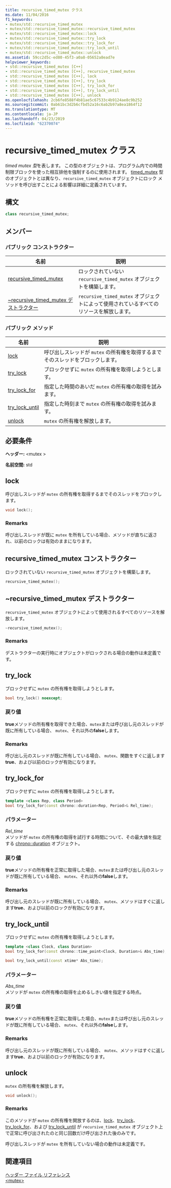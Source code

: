 ```yaml
---
title: recursive_timed_mutex クラス
ms.date: 11/04/2016
f1_keywords:
- mutex/std::recursive_timed_mutex
- mutex/std::recursive_timed_mutex::recursive_timed_mutex
- mutex/std::recursive_timed_mutex::lock
- mutex/std::recursive_timed_mutex::try_lock
- mutex/std::recursive_timed_mutex::try_lock_for
- mutex/std::recursive_timed_mutex::try_lock_until
- mutex/std::recursive_timed_mutex::unlock
ms.assetid: 59cc2d5c-ed80-45f3-a0a8-05652a8ead7e
helpviewer_keywords:
- std::recursive_timed_mutex [C++]
- std::recursive_timed_mutex [C++], recursive_timed_mutex
- std::recursive_timed_mutex [C++], lock
- std::recursive_timed_mutex [C++], try_lock
- std::recursive_timed_mutex [C++], try_lock_for
- std::recursive_timed_mutex [C++], try_lock_until
- std::recursive_timed_mutex [C++], unlock
ms.openlocfilehash: 2cb6fe8588f4b81ae5c67533c4b9124ae8c9b252
ms.sourcegitcommit: 0ab61bc3d2b6cfbd52a16c6ab2b97a8ea1864f12
ms.translationtype: MT
ms.contentlocale: ja-JP
ms.lasthandoff: 04/23/2019
ms.locfileid: "62370074"
---
```

# <a name="recursivetimedmutex-class"></a>recursive_timed_mutex クラス

*timed mutex 型*を表します。 この型のオブジェクトは、プログラム内での時間制限ブロックを使った相互排他を強制するのに使用されます。 [timed_mutex](../standard-library/timed-mutex-class.md) 型のオブジェクトとは異なり、`recursive_timed_mutex` オブジェクトにロック メソッドを呼び出すことによる影響は詳細に定義されています。

## <a name="syntax"></a>構文

```cpp
class recursive_timed_mutex;
```

## <a name="members"></a>メンバー

### <a name="public-constructors"></a>パブリック コンストラクター

|名前|説明|
|----------|-----------------|
|[recursive_timed_mutex](#recursive_timed_mutex)|ロックされていない `recursive_timed_mutex` オブジェクトを構築します。|
|[~recursive_timed_mutex デストラクター](#dtorrecursive_timed_mutex_destructor)|`recursive_timed_mutex` オブジェクトによって使用されているすべてのリソースを解放します。|

### <a name="public-methods"></a>パブリック メソッド

|名前|説明|
|----------|-----------------|
|[lock](#lock)|呼び出しスレッドが `mutex` の所有権を取得するまでそのスレッドをブロックします。|
|[try_lock](#try_lock)|ブロックせずに `mutex` の所有権を取得しようとします。|
|[try_lock_for](#try_lock_for)|指定した時間のあいだ `mutex` の所有権の取得を試みます。|
|[try_lock_until](#try_lock_until)|指定した時刻まで `mutex` の所有権の取得を試みます。|
|[unlock](#unlock)|`mutex` の所有権を解放します。|

## <a name="requirements"></a>必要条件

**ヘッダー:** \<mutex >

**名前空間:** std

## <a name="lock"></a>  lock

呼び出しスレッドが `mutex` の所有権を取得するまでそのスレッドをブロックします。

```cpp
void lock();
```

### <a name="remarks"></a>Remarks

呼び出しスレッドが既に `mutex` を所有している場合、メソッドが直ちに返され、以前のロックは有効のままになります。

## <a name="recursive_timed_mutex"></a>  recursive_timed_mutex コンストラクター

ロックされていない `recursive_timed_mutex` オブジェクトを構築します。

```cpp
recursive_timed_mutex();
```

## <a name="dtorrecursive_timed_mutex_destructor"></a>  ~recursive_timed_mutex デストラクター

`recursive_timed_mutex` オブジェクトによって使用されるすべてのリソースを解放します。

```cpp
~recursive_timed_mutex();
```

### <a name="remarks"></a>Remarks

デストラクターの実行時にオブジェクトがロックされる場合の動作は未定義です。

## <a name="try_lock"></a>  try_lock

ブロックせずに `mutex` の所有権を取得しようとします。

```cpp
bool try_lock() noexcept;
```

### <a name="return-value"></a>戻り値

**true**メソッドの所有権を取得できた場合、`mutex`または呼び出し元のスレッドが既に所有している場合、 `mutex`、それ以外の**false**します。

### <a name="remarks"></a>Remarks

呼び出し元のスレッドが既に所有している場合、 `mutex`、関数をすぐに返します**true**、および以前のロックが有効になります。

## <a name="try_lock_for"></a>  try_lock_for

ブロックせずに `mutex` の所有権を取得しようとします。

```cpp
template <class Rep, class Period>
bool try_lock_for(const chrono::duration<Rep, Period>& Rel_time);
```

### <a name="parameters"></a>パラメーター

*Rel_time*<br/>
メソッドが `mutex` の所有権の取得を試行する時間について、その最大値を指定する [chrono::duration](../standard-library/duration-class.md) オブジェクト。

### <a name="return-value"></a>戻り値

**true**メソッドの所有権を正常に取得した場合、`mutex`または呼び出し元のスレッドが既に所有している場合、 `mutex`、それ以外の**false**します。

### <a name="remarks"></a>Remarks

呼び出し元のスレッドが既に所有している場合、 `mutex`、メソッドはすぐに返します**true**、および以前のロックが有効になります。

## <a name="try_lock_until"></a>  try_lock_until

ブロックせずに `mutex` の所有権を取得しようとします。

```cpp
template <class Clock, class Duration>
bool try_lock_for(const chrono::time_point<Clock, Duration>& Abs_time);

bool try_lock_until(const xtime* Abs_time);
```

### <a name="parameters"></a>パラメーター

*Abs_time*<br/>
メソッドが `mutex` の所有権の取得を止めるしきい値を指定する時点。

### <a name="return-value"></a>戻り値

**true**メソッドの所有権を正常に取得した場合、`mutex`または呼び出し元のスレッドが既に所有している場合、 `mutex`、それ以外の**false**します。

### <a name="remarks"></a>Remarks

呼び出し元のスレッドが既に所有している場合、 `mutex`、メソッドはすぐに返します**true**、および以前のロックが有効になります。

## <a name="unlock"></a>  unlock

`mutex` の所有権を解放します。

```cpp
void unlock();
```

### <a name="remarks"></a>Remarks

このメソッドが `mutex` の所有権を開放するのは、[lock](#lock)、[try_lock](#try_lock)、[try_lock_for](#try_lock_for)、および [try_lock_until](#try_lock_until) が `recursive_timed_mutex` オブジェクト上で正常に呼び出されたのと同じ回数だけ呼び出された後のみです。

呼び出しスレッドが `mutex` を所有していない場合の動作は未定義です。

## <a name="see-also"></a>関連項目

[ヘッダー ファイル リファレンス](../standard-library/cpp-standard-library-header-files.md)<br/>
[\<mutex>](../standard-library/mutex.md)<br/>
